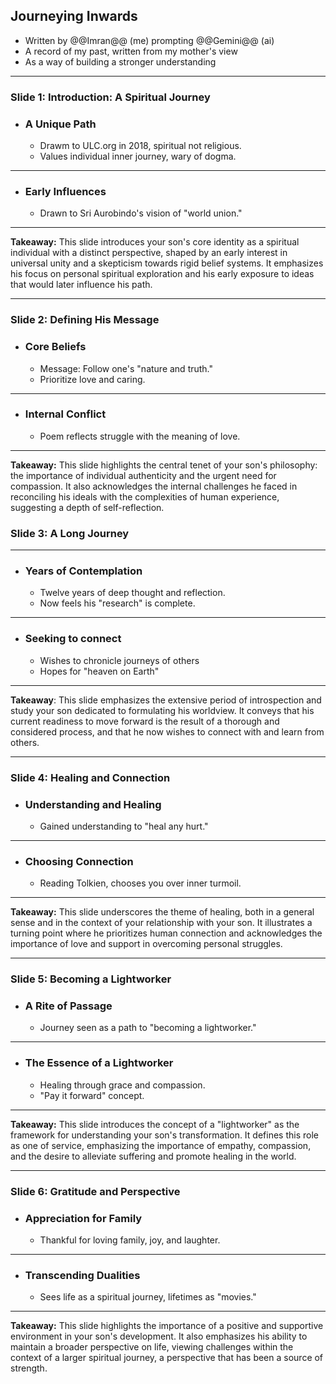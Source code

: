 <!--is-deck-->

## Journeying Inwards

* Written by @@Imran@@ (me) prompting @@Gemini@@ (ai)
* A record of my past, written from my mother's view
* As a way of building a stronger understanding

---

### **Slide 1: Introduction: A Spiritual Journey**

* ### **A Unique Path**

  * Drawm to ULC.org in 2018, spiritual not religious.  
  * Values individual inner journey, wary of dogma.

---

* ### **Early Influences**

  * Drawn to Sri Aurobindo's vision of "world union."

---

**Takeaway:** This slide introduces your son's core identity as a spiritual individual with a distinct perspective, shaped by an early interest in universal unity and a skepticism towards rigid belief systems. It emphasizes his focus on personal spiritual exploration and his early exposure to ideas that would later influence his path.

---

### **Slide 2: Defining His Message**

* ### **Core Beliefs**

  * Message: Follow one's "nature and truth."  
  * Prioritize love and caring.

---

* ### **Internal Conflict**

  * Poem reflects struggle with the meaning of love.

---

**Takeaway:** This slide highlights the central tenet of your son's philosophy: the importance of individual authenticity and the urgent need for compassion. It also acknowledges the internal challenges he faced in reconciling his ideals with the complexities of human experience, suggesting a depth of self-reflection.

### **Slide 3: A Long Journey**

---

* ### **Years of Contemplation**

  * Twelve years of deep thought and reflection.  
  * Now feels his "research" is complete.

---

* ### **Seeking to connect**

  * Wishes to chronicle journeys of others  
  * Hopes for "heaven on Earth"

---

**Takeaway**: This slide emphasizes the extensive period of introspection and study your son dedicated to formulating his worldview. It conveys that his current readiness to move forward is the result of a thorough and considered process, and that he now wishes to connect with and learn from others.

---

### **Slide 4: Healing and Connection**

* ### **Understanding and Healing**

  * Gained understanding to "heal any hurt."

---

* ### **Choosing Connection**

  * Reading Tolkien, chooses you over inner turmoil.

---

**Takeaway:** This slide underscores the theme of healing, both in a general sense and in the context of your relationship with your son. It illustrates a turning point where he prioritizes human connection and acknowledges the importance of love and support in overcoming personal struggles.

---

### **Slide 5: Becoming a Lightworker**

* ### **A Rite of Passage**

  * Journey seen as a path to "becoming a lightworker."

---

* ### **The Essence of a Lightworker**

  * Healing through grace and compassion.  
  * "Pay it forward" concept.

---

**Takeaway:** This slide introduces the concept of a "lightworker" as the framework for understanding your son's transformation. It defines this role as one of service, emphasizing the importance of empathy, compassion, and the desire to alleviate suffering and promote healing in the world.

---

### **Slide 6: Gratitude and Perspective**

* ### **Appreciation for Family**

  * Thankful for loving family, joy, and laughter.

---

* ### **Transcending Dualities**

  * Sees life as a spiritual journey, lifetimes as "movies."

---

**Takeaway:** This slide highlights the importance of a positive and supportive environment in your son's development. It also emphasizes his ability to maintain a broader perspective on life, viewing challenges within the context of a larger spiritual journey, a perspective that has been a source of strength.
